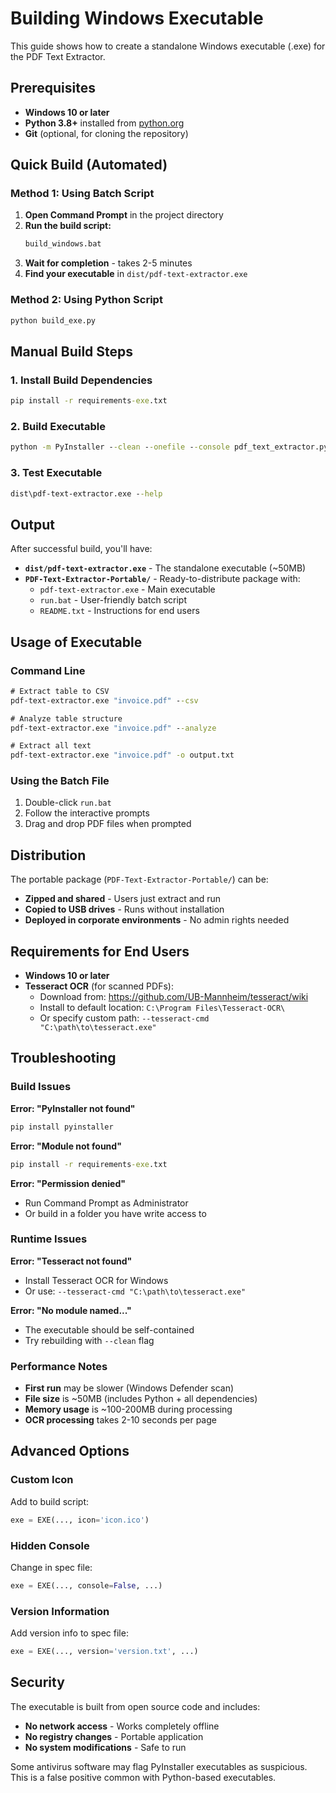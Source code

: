 # Building Windows Executable

This guide shows how to create a standalone Windows executable (.exe) for the PDF Text Extractor.

## Prerequisites

- **Windows 10 or later**
- **Python 3.8+** installed from [python.org](https://python.org)
- **Git** (optional, for cloning the repository)

## Quick Build (Automated)

### Method 1: Using Batch Script

1. **Open Command Prompt** in the project directory
2. **Run the build script:**
   ```cmd
   build_windows.bat
   ```
3. **Wait for completion** - takes 2-5 minutes
4. **Find your executable** in `dist/pdf-text-extractor.exe`

### Method 2: Using Python Script

```cmd
python build_exe.py
```

## Manual Build Steps

### 1. Install Build Dependencies

```cmd
pip install -r requirements-exe.txt
```

### 2. Build Executable

```cmd
python -m PyInstaller --clean --onefile --console pdf_text_extractor.py --name pdf-text-extractor --add-data "table_parser.py;." --add-data "requirements.txt;."
```

### 3. Test Executable

```cmd
dist\pdf-text-extractor.exe --help
```

## Output

After successful build, you'll have:

- **`dist/pdf-text-extractor.exe`** - The standalone executable (~50MB)
- **`PDF-Text-Extractor-Portable/`** - Ready-to-distribute package with:
  - `pdf-text-extractor.exe` - Main executable
  - `run.bat` - User-friendly batch script
  - `README.txt` - Instructions for end users

## Usage of Executable

### Command Line

```cmd
# Extract table to CSV
pdf-text-extractor.exe "invoice.pdf" --csv

# Analyze table structure
pdf-text-extractor.exe "invoice.pdf" --analyze

# Extract all text
pdf-text-extractor.exe "invoice.pdf" -o output.txt
```

### Using the Batch File

1. Double-click `run.bat`
2. Follow the interactive prompts
3. Drag and drop PDF files when prompted

## Distribution

The portable package (`PDF-Text-Extractor-Portable/`) can be:

- **Zipped and shared** - Users just extract and run
- **Copied to USB drives** - Runs without installation
- **Deployed in corporate environments** - No admin rights needed

## Requirements for End Users

- **Windows 10 or later**
- **Tesseract OCR** (for scanned PDFs):
  - Download from: https://github.com/UB-Mannheim/tesseract/wiki
  - Install to default location: `C:\Program Files\Tesseract-OCR\`
  - Or specify custom path: `--tesseract-cmd "C:\path\to\tesseract.exe"`

## Troubleshooting

### Build Issues

**Error: "PyInstaller not found"**
```cmd
pip install pyinstaller
```

**Error: "Module not found"**
```cmd
pip install -r requirements-exe.txt
```

**Error: "Permission denied"**
- Run Command Prompt as Administrator
- Or build in a folder you have write access to

### Runtime Issues

**Error: "Tesseract not found"**
- Install Tesseract OCR for Windows
- Or use: `--tesseract-cmd "C:\path\to\tesseract.exe"`

**Error: "No module named..."**
- The executable should be self-contained
- Try rebuilding with `--clean` flag

### Performance Notes

- **First run** may be slower (Windows Defender scan)
- **File size** is ~50MB (includes Python + all dependencies)
- **Memory usage** is ~100-200MB during processing
- **OCR processing** takes 2-10 seconds per page

## Advanced Options

### Custom Icon

Add to build script:
```python
exe = EXE(..., icon='icon.ico')
```

### Hidden Console

Change in spec file:
```python
exe = EXE(..., console=False, ...)
```

### Version Information

Add version info to spec file:
```python
exe = EXE(..., version='version.txt', ...)
```

## Security

The executable is built from open source code and includes:
- **No network access** - Works completely offline
- **No registry changes** - Portable application
- **No system modifications** - Safe to run

Some antivirus software may flag PyInstaller executables as suspicious. This is a false positive common with Python-based executables.